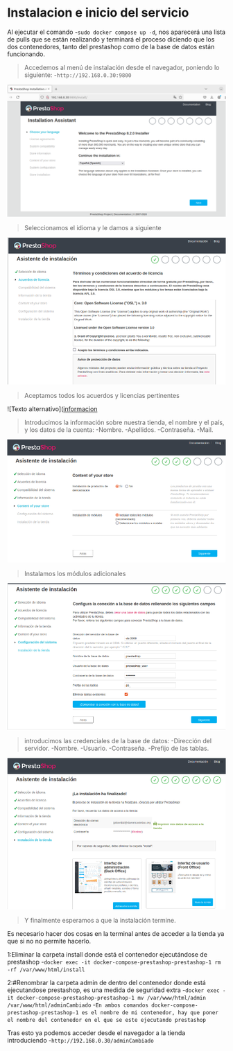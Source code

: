 # Instalacion e inicio del servicio

Al ejecutar el comando -`sudo docker compose up -d`, nos aparecerá una lista de pulls
que se están realizando y terminará  el proceso diciendo que los dos contenedores, tanto del
prestashop como de la base de datos están funcionando.

>Accedemos al menú de instalación desde el navegador, poniendo lo siguiente:
-`http://192.168.0.30:9800`

![Texto alternativo](inicio.png)

>Seleccionamos el idioma y le damos a siguiente

![Texto alternativo](licencias.png)

>Aceptamos todos los acuerdos y licencias pertinentes

![Texto alternativo]([informacion](Informacion.png)

>Introducimos la información sobre nuestra tienda, el nombre y el país, 
y los datos de la cuenta:
-Nombre.
-Apellidos. 
-Contraseña.
-Mail.

![Texto alternativo](modulos.png)

>Instalamos los módulos adicionales

![Texto alternativo](ConexionBD.png)

>introducimos las credenciales de la base de datos:
-Dirección del servidor.
-Nombre.
-Usuario.
-Contraseña.
-Prefijo de las tablas.

![Texto alternativo](instalacion.png)

>Y finalmente esperamos a que la instalación termine.

Es necesario hacer dos cosas en la terminal antes de 
acceder a la tienda ya que si no no permite hacerlo.

1:Eliminar la carpeta install donde está el contenedor ejecutándose de prestashop
-`docker exec -it docker-compose-prestashop-prestashop-1 rm -rf /var/www/html/install`

2:#Renombrar la carpeta admin de dentro del contenedor donde está ejecutandose prestashop, es una medida de seguridad extra
-`docker exec -it docker-compose-prestashop-prestashop-1 mv /var/www/html/admin /var/www/html/adminCambiado`
-`En ambos comandos docker-compose-prestashop-prestashop-1 es el nombre de mi contenedor, hay que poner el nombre del
contenedor en el que se este ejecutando prestashop`

Tras esto ya podemos acceder desde el navegador a la tienda introduciendo
-`http://192.168.0.30/adminCambiado`

